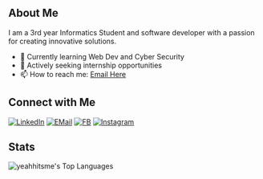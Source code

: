 ## About Me

I am a 3rd year Informatics Student and software developer with a passion for creating innovative solutions.

- 🌱 Currently learning Web Dev and Cyber Security
- 💼 Actively seeking internship opportunities
- 📫 How to reach me: [Email Here](mailto:abdulfahmi598@gmail.com)

## Connect with Me

[![LinkedIn](https://img.shields.io/badge/LinkedIn-0077B5?style=for-the-badge&logo=linkedin&logoColor=white)](https://www.linkedin.com/in/abdul-aziz-fahmi-13bb28215/)
[![EMail](https://img.shields.io/badge/Gmail-D14836?style=for-the-badge&logo=gmail&logoColor=white)](mailto:abdulfahmi598@gmail.com)
[![FB](https://img.shields.io/badge/Facebook-1877F2?style=for-the-badge&logo=facebook&logoColor=white)](https://www.facebook.com/share/19naLW9esc/)
[![Instagram](https://img.shields.io/badge/Instagram-%23E4405F.svg?style=for-the-badge&logo=Instagram&logoColor=white)](https://www.instagram.com/sunbreathingg_/)

## Stats

![yeahhitsme's Top Languages](https://github-readme-stats.vercel.app/api/top-langs/?username=yeahhitsme&theme=highcontrast&show_icons=true&hide_border=true&layout=compact)
<br>

<!---
yeahhitsme/yeahhitsme is a ✨ special ✨ repository because its `README.md` (this file) appears on your GitHub profile.
You can click the Preview link to take a look at your changes.
--->
